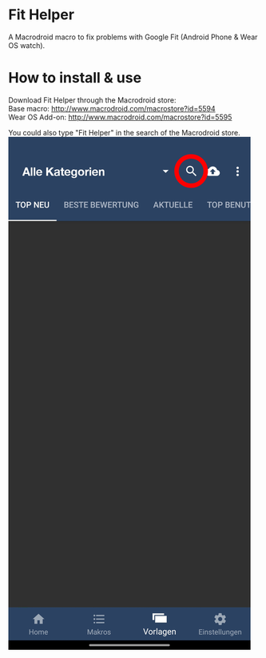 # Fit Helper
A Macrodroid macro to fix problems with Google Fit (Android Phone &amp; Wear OS watch).

# How to install &amp; use
Download Fit Helper through the Macrodroid store:  
Base macro: http://www.macrodroid.com/macrostore?id=5594  
Wear OS Add-on: http://www.macrodroid.com/macrostore?id=5595

You could also type "Fit Helper" in the search of the Macrodroid store.  
![Macrodroid Search](Screenshots/Screenshot_01.jpg)